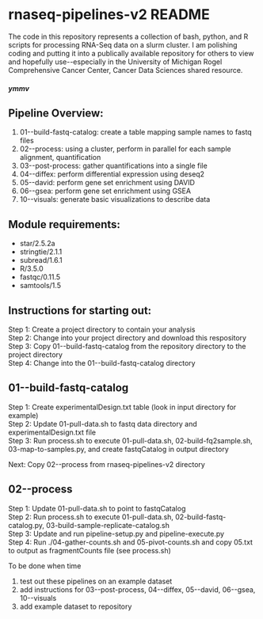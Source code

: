 # rnaseq-pipelines-v2 README

The code in this repository represents a collection of bash, python, and R scripts for processing RNA-Seq data on a slurm cluster.
I am polishing coding and putting it into a publically available repository for others to view and hopefully use--especially in the University of Michigan Rogel Comprehensive Cancer Center, Cancer Data Sciences shared resource.

##### ymmv

## Pipeline Overview:
1. 01--build-fastq-catalog: create a table mapping sample names to fastq files
2. 02--process: using a cluster, perform in parallel for each sample alignment, quantification
3. 03--post-process: gather quantifications into a single file
4. 04--diffex: perform differential expression using deseq2
5. 05--david: perform gene set enrichment using DAVID 
6. 06--gsea: perform gene set enrichment using GSEA
7. 10--visuals: generate basic visualizations to describe data

## Module requirements: 
* star/2.5.2a
* stringtie/2.1.1
* subread/1.6.1
* R/3.5.0
* fastqc/0.11.5
* samtools/1.5

## Instructions for starting out:
Step 1: Create a project directory to contain your analysis    
Step 2: Change into your project directory and download this respository  
Step 3: Copy 01--build-fastq-catalog from the repository directory to the project directory  
Step 4: Change into the 01--build-fastq-catalog directory  

## 01--build-fastq-catalog
Step 1: Create experimentalDesign.txt table (look in input directory for example)  
Step 2: Update 01-pull-data.sh to fastq data directory and experimentalDesign.txt file  
Step 3: Run process.sh to execute 01-pull-data.sh, 02-build-fq2sample.sh, 03-map-to-samples.py, and create fastqCatalog in output directory  

Next: Copy 02--process from rnaseq-pipelines-v2 directory  
## 02--process
Step 1: Update 01-pull-data.sh to point to fastqCatalog  
Step 2: Run process.sh to execute 01-pull-data.sh, 02-build-fastq-catalog.py, 03-build-sample-replicate-catalog.sh  
Step 3: Update and run pipeline-setup.py and pipeline-execute.py  
Step 4: Run ./04-gather-counts.sh and 05-pivot-counts.sh and copy 05.txt to output as fragmentCounts file (see process.sh)  

To be done when time
1. test out these pipelines on an example dataset
2. add instructions for 03--post-process, 04--diffex, 05--david, 06--gsea, 10--visuals
3. add example dataset to repository